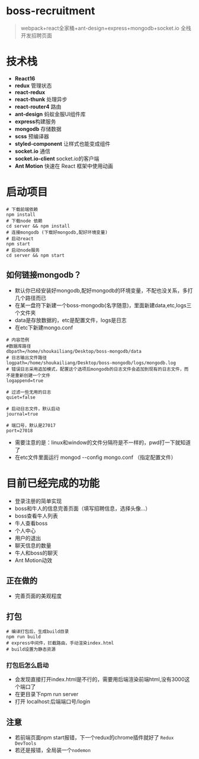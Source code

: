 # boss-recruitment
> webpack+react全家桶+ant-design+express+mongodb+socket.io 全栈开发招聘页面

# 技术栈
- **React16**
- **redux** 管理状态
- **react-redux**
- **react-thunk** 处理异步
- **react-router4** 路由
- **ant-design** 蚂蚁金服UI组件库
- **express**构建服务
- **mongodb** 存储数据
- **scss** 预编译器
- **styled-component** 让样式也能变成组件
- **socket.io**  通信
- **socket.io-client**  socket.io的客户端
- **Ant Motion** 快速在 React 框架中使用动画

# 启动项目
```
# 下载前端依赖
npm install 
# 下载node 依赖
cd server && npm install 
# 连接mongodb (下载好mongodb,配好环境变量)
# 启动react
npm start 
# 启动node服务
cd server && npm start 
```
## 如何链接mongodb？
- 默认你已经安装好mongodb,配好mongodb的环境变量，不配也没关系，多打几个路径而已
- 在某一盘符下新建一个boss-mongodb(名字随意)，里面新建data,etc,logs三个文件夹
- data是存放数据的，etc是配置文件，logs是日志
- 在etc下新建mongo.conf
```
# 内容范例
#数据库路径 
dbpath=/home/shoukailiang/Desktop/boss-mongodb/data
# 日志输出文件路径 
logpath=/home/shoukailiang/Desktop/boss-mongodb/logs/mongodb.log
# 错误日志采用追加模式，配置这个选项后mongodb的日志文件会追加到现有的日志文件，而不是重新创建一个文件 
logappend=true

# 过滤一些无用的日志 
quiet=false

# 启动日志文件，默认启动 
journal=true

# 端口号，默认是27017 
port=27018
```
- 需要注意的是：linux和window的文件分隔符是不一样的，pwd打一下就知道了
- 在etc文件里面运行 mongod --config mongo.conf （指定配置文件）
# 目前已经完成的功能
- 登录注册的简单实现
- boss和牛人的信息完善页面（填写招聘信息，选择头像...）
- boss查看牛人列表
- 牛人查看boss
- 个人中心
- 用户的退出
- 聊天信息的数量
- 牛人和boss的聊天
- Ant Motion动效
## 正在做的
- 完善页面的美观程度

## 打包
```
# 编译打包后，生成build目录
npm run build
# express中间件，拦截路由，手动渲染index.html
# build设置为静态资源
```

### 打包后怎么启动
- 会发现直接打开index.html是不行的，需要用后端渲染前端html,没有3000这个端口了
- 在更目录下npm run server 
- 打开 localhost:后端端口号/login

## 注意
- 若前端页面npm start报错，下一个redux的chrome插件就好了 `Redux DevTools`
- 若还是报错，全局装一个`nodemon` 

